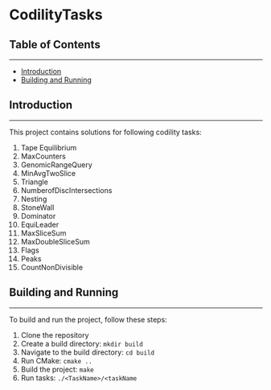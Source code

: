 # CodilityTasks

## Table of Contents
-----------------

* [Introduction](#introduction)
* [Building and Running](#building-and-running)

## Introduction
---------------

This project contains solutions for following codility tasks:
1. Tape Equilibrium
2. MaxCounters
3. GenomicRangeQuery
4. MinAvgTwoSlice
5. Triangle
6. NumberofDiscIntersections
7. Nesting
8. StoneWall
9. Dominator
10. EquiLeader
11. MaxSliceSum
12. MaxDoubleSliceSum
13. Flags 
14. Peaks
15. CountNonDivisible 

## Building and Running
---------------------

To build and run the project, follow these steps:

1. Clone the repository
2. Create a build directory: `mkdir build`
3. Navigate to the build directory: `cd build`
4. Run CMake: `cmake ..`
5. Build the project: `make`
6. Run tasks: `./<TaskName>/<taskName`


